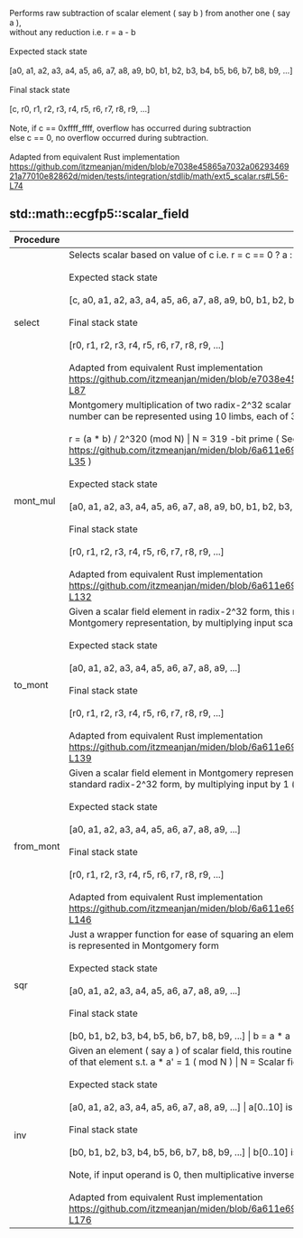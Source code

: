 Performs raw subtraction of scalar element ( say b ) from another one ( say a ),<br />without any reduction i.e. r = a - b<br /><br />Expected stack state<br /><br />[a0, a1, a2, a3, a4, a5, a6, a7, a8, a9, b0, b1, b2, b3, b4, b5, b6, b7, b8, b9, ...]<br /><br />Final stack state<br /><br />[c, r0, r1, r2, r3, r4, r5, r6, r7, r8, r9, ...]<br /><br />Note, if c == 0xffff_ffff, overflow has occurred during subtraction<br />else c == 0, no overflow occurred during subtraction.<br /><br />Adapted from equivalent Rust implementation https://github.com/itzmeanjan/miden/blob/e7038e45865a7032a0629346921a77010e82862d/miden/tests/integration/stdlib/math/ext5_scalar.rs#L56-L74<br />


## std::math::ecgfp5::scalar_field
| Procedure | Description |
| ----------- | ------------- |
| select | Selects scalar based on value of c i.e. r = c == 0 ? a : b \| c ∈ {0, 0xffff_ffff}<br /><br />Expected stack state<br /><br />[c, a0, a1, a2, a3, a4, a5, a6, a7, a8, a9, b0, b1, b2, b3, b4, b5, b6, b7, b8, b9, ...]<br /><br />Final stack state<br /><br />[r0, r1, r2, r3, r4, r5, r6, r7, r8, r9, ...]<br /><br />Adapted from equivalent Rust implementation https://github.com/itzmeanjan/miden/blob/e7038e45865a7032a0629346921a77010e82862d/miden/tests/integration/stdlib/math/ext5_scalar.rs#L76-L87<br /> |
| mont_mul | Montgomery multiplication of two radix-2^32 scalar field elements s.t. each<br />number can be represented using 10 limbs, each of 32 -bit width, returning<br /><br />r = (a * b) / 2^320 (mod N) \| N = 319 -bit prime ( See https://github.com/itzmeanjan/miden/blob/6a611e693601577864da3e43e745525b83c0030d/miden/tests/integration/stdlib/math/ext5_scalar.rs#L24-L35 )<br /><br />Expected stack state<br /><br />[a0, a1, a2, a3, a4, a5, a6, a7, a8, a9, b0, b1, b2, b3, b4, b5, b6, b7, b8, b9, ...]<br /><br />Final stack state<br /><br />[r0, r1, r2, r3, r4, r5, r6, r7, r8, r9, ...]<br /><br />Adapted from equivalent Rust implementation https://github.com/itzmeanjan/miden/blob/6a611e693601577864da3e43e745525b83c0030d/miden/tests/integration/stdlib/math/ext5_scalar.rs#L92-L132<br /> |
| to_mont | Given a scalar field element in radix-2^32 form, this routine converts it to<br />Montgomery representation, by multiplying input scalar by R2 = ((2 ^ 320) ^ 2) % N \| N = scalar field prime<br /><br />Expected stack state<br /><br />[a0, a1, a2, a3, a4, a5, a6, a7, a8, a9, ...]<br /><br />Final stack state<br /><br />[r0, r1, r2, r3, r4, r5, r6, r7, r8, r9, ...]<br /><br />Adapted from equivalent Rust implementation https://github.com/itzmeanjan/miden/blob/6a611e693601577864da3e43e745525b83c0030d/miden/tests/integration/stdlib/math/ext5_scalar.rs#L134-L139<br /> |
| from_mont | Given a scalar field element in Montgomery representation, this routine converts it to<br />standard radix-2^32 form, by multiplying input by 1 ( in radix-2^32 form )<br /><br />Expected stack state<br /><br />[a0, a1, a2, a3, a4, a5, a6, a7, a8, a9, ...]<br /><br />Final stack state<br /><br />[r0, r1, r2, r3, r4, r5, r6, r7, r8, r9, ...]<br /><br />Adapted from equivalent Rust implementation https://github.com/itzmeanjan/miden/blob/6a611e693601577864da3e43e745525b83c0030d/miden/tests/integration/stdlib/math/ext5_scalar.rs#L141-L146<br /> |
| sqr | Just a wrapper function for ease of squaring an element of scalar field, which<br />is represented in Montgomery form<br /><br />Expected stack state<br /><br />[a0, a1, a2, a3, a4, a5, a6, a7, a8, a9, ...]<br /><br />Final stack state<br /><br />[b0, b1, b2, b3, b4, b5, b6, b7, b8, b9, ...] \| b = a * a ( mod N ) when N = scalar field prime<br /> |
| inv | Given an element ( say a ) of scalar field, this routine computes multiplicative inverse ( say a' )<br />of that element s.t. a * a' = 1 ( mod N ) \| N = Scalar field prime<br /><br />Expected stack state<br /><br />[a0, a1, a2, a3, a4, a5, a6, a7, a8, a9, ...] \| a[0..10] is a 319 -bit number, represented in radix-2^32 form<br /><br />Final stack state<br /><br />[b0, b1, b2, b3, b4, b5, b6, b7, b8, b9, ...] \| b[0..10] is a 319 -bit number s.t. b = a^-1 ( mod N ), represented in radix-2^32 form<br /><br />Note, if input operand is 0, then multiplicative inverse can't be computed, which is why output result is also 0.<br /><br />Adapted from equivalent Rust implementation https://github.com/itzmeanjan/miden/blob/6a611e693601577864da3e43e745525b83c0030d/miden/tests/integration/stdlib/math/ext5_scalar.rs#L162-L176<br /> |
